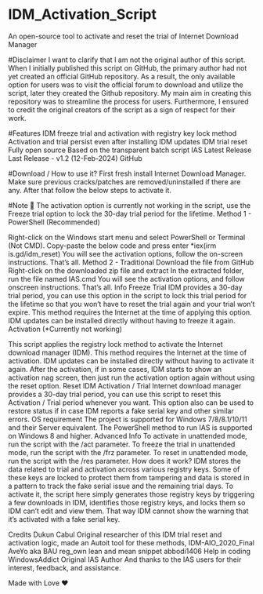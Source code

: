 # IDM_Activation_Script


An open-source tool to activate and reset the trial of Internet Download Manager

#Disclaimer
I want to clarify that I am not the original author of this script. When I initially published this script on GitHub, the primary author had not yet created an official GitHub repository. As a result, the only available option for users was to visit the official forum to download and utilize the script, later they created the Github repository. My main aim in creating this repository was to streamline the process for users. Furthermore, I ensured to credit the original creators of the script as a sign of respect for their work.

#Features
IDM freeze trial and activation with registry key lock method
Activation and trial persist even after installing IDM updates
IDM trial reset
Fully open source
Based on the transparent batch script
IAS Latest Release
Last Release - v1.2 (12-Feb-2024) GitHub

#Download / How to use it?
First fresh install Internet Download Manager. Make sure previous cracks/patches are removed/uninstalled if there are any. After that follow the below steps to activate it.

#Note
📌 The activation option is currently not working in the script, use the Freeze trial option to lock the 30-day trial period for the lifetime.
Method 1 - PowerShell
(Recommended)

Right-click on the Windows start menu and select PowerShell or Terminal (Not CMD).
Copy-paste the below code and press enter *iex(irm is.gd/idm_reset)
You will see the activation options, follow the on-screen instructions.
That’s all.
Method 2 - Traditional
Download the file from GitHub
Right-click on the downloaded zip file and extract
In the extracted folder, run the file named IAS.cmd
You will see the activation options, and follow onscreen instructions.
That’s all.
Info
Freeze Trial
IDM provides a 30-day trial period, you can use this option in the script to lock this trial period for the lifetime so that you won’t have to reset the trial again and your trial won’t expire.
This method requires the Internet at the time of applying this option.
IDM updates can be installed directly without having to freeze it again.
Activation
(*Currently not working)

This script applies the registry lock method to activate the Internet download manager (IDM).
This method requires the Internet at the time of activation.
IDM updates can be installed directly without having to activate it again.
After the activation, if in some cases, IDM starts to show an activation nag screen, then just run the activation option again without using the reset option.
Reset IDM Activation / Trial
Internet download manager provides a 30-day trial period, you can use this script to reset this Activation / Trial period whenever you want.
This option also can be used to restore status if in case IDM reports a fake serial key and other similar errors.
OS requirement
The project is supported for Windows 7/8/8.1/10/11 and their Server equivalent.
The PowerShell method to run IAS is supported on Windows 8 and higher.
Advanced Info
To activate in unattended mode, run the script with the /act parameter.
To freeze the trial in unattended mode, run the script with the /frz parameter.
To reset in unattended mode, run the script with the /res parameter.
How does it work?
IDM stores the data related to trial and activation across various registry keys. Some of these keys are locked to protect them from tampering and data is stored in a pattern to track the fake serial issue and the remaining trial days. To activate it, the script here simply generates those registry keys by triggering a few downloads in IDM, identifies those registry keys, and locks them so IDM can’t edit and view them. That way IDM cannot show the warning that it’s activated with a fake serial key.

Credits
Dukun Cabul	Original researcher of this IDM trial reset and activation logic, made an Autoit tool for these methods, IDM-AIO_2020_Final
AveYo aka BAU	reg_own lean and mean snippet
abbodi1406	Help in coding
WindowsAddict	Original IAS Author
And thanks to the IAS users for their interest, feedback, and assistance.

Made with Love ❤️
